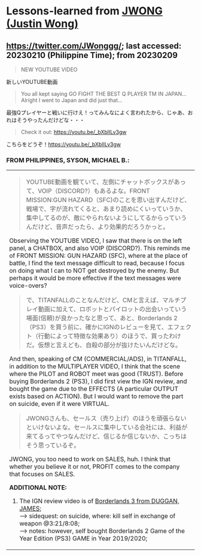 # Lessons-learned from [JWONG (Justin Wong)](https://twitter.com/JWonggg?ref_src=twsrc%5Egoogle%7Ctwcamp%5Eserp%7Ctwgr%5Eauthor)

## https://twitter.com/JWonggg/; last accessed: 20230210 (Philippine Time); from 20230209

> NEW YOUTUBE VIDEO

新しいYOUTUBE動画

> You all kept saying GO FIGHT THE BEST Q PLAYER TM IN JAPAN... Alright I went to Japan and did just that...

最強Qプレイヤーと戦いに行けえ！ってみんなによく言われたから、じゃあ、おれはそうやったんだけどな・・・

> Check it out: https://youtu.be/_bXblILv3gw

こちらをどうぞ！https://youtu.be/_bXblILv3gw

### FROM PHILIPPINES, SYSON, MICHAEL B.:

   <table>
 <tr><td>

> YOUTUBE動画を観ていて、左側にチャットボックスがあって、VOIP（DISCORD?）もあるよな。FRONT　MISSION:GUN HAZARD（SFC)のことを思い出すんだけど、戦場で、字が流れてくると、あまり読めにくいっていうか、集中してるのが、敵にやられないようにしてるからっていうんだけど、音声だったら、より効果的だろうかっと。

Observing the YOUTUBE VIDEO, I saw that there is on the left panel, a CHATBOX, and also VOIP (DISCORD?). This reminds me of FRONT MISSION: GUN HAZARD (SFC), where at the place of battle, I find the text message difficult to read, because I focus on doing what I can to NOT get destroyed by the enemy. But perhaps it would be more effective if the text messages were voice-overs?

> で、TITANFALLのことなんだけど、CMと言えば、マルチプレイ動画に加えて、ロボットとパイロットの出会いっていう場面(信頼)が良かったなと思って、あと、Borderlands 2（PS3）を買う前に、確かにIGNのレビューを見て、エフェクト（行動によって特徴な効果あり）のほうで、買ったわけだ。仮想と言えども、自殺の部分が抜けたいんだけどな。

And then, speaking of CM (COMMERCIAL/ADS), in TITANFALL, in addition to the MULTIPLAYER VIDEO, I think that the scene where the PILOT and ROBOT meet was good (TRUST). Before buying Borderlands 2 (PS3), I did first view the IGN review, and bought the game due to the EFFECTS (A particular OUTPUT exists based on ACTION). But I would want to remove the part on suicide, even if it were VIRTUAL.

> JWONGさんも、セールス（売り上げ）のほうを頑張らないといけないよな。セールスに集中している会社には、利益が来てるってやつなんだけど、信じるか信じないか、こっちはそう思っているぞ。

JWONG, you too need to work on SALES, huh. I think that whether you believe it or not, PROFIT comes to the company that focuses on SALES. 
    
<b>ADDITIONAL NOTE:</b>
1) The IGN review video is of [Borderlands 3 from DUGGAN, JAMES](https://www.youtube.com/watch?v=GcU6-lA_Ohs);<br/>
    --> sidequest: on suicide, where: kill self in exchange of weapon @3:21/8:08;<br/>
    --> notes: however, self bought Borderlands 2 Game of the Year Edition (PS3) GAME in Year 2019/2020;    
  </td></tr>
</table>
